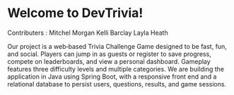 <h1>Welcome to DevTrivia!</h1>
<p>Contributers : Mitchel Morgan Kelli Barclay Layla Heath</p>
Our project is a web‑based Trivia Challenge Game designed to be fast, fun, and social. Players can jump in as guests or register to save progress, compete on leaderboards, and view a personal dashboard. Gameplay features three difficulty levels and multiple categories. We are building the application in Java using Spring Boot, with a responsive front end and a relational database to persist users, questions, results, and game sessions.

